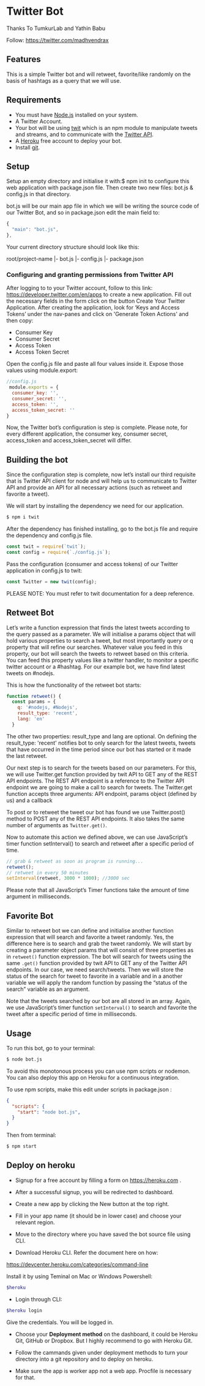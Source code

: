 # Twitter Bot
Thanks To TumkurLab and Yathin Babu

Follow: https://twitter.com/madhvendrax

## Features

This is a simple Twitter bot and will retweet, favorite/like randomly on the basis of hashtags as a query that we will use.

## Requirements

* You must have [Node.js](https://nodejs.org) installed on your system.
* A Twitter Account.
* Your bot will be using [twit](https://www.npm.im/twit) which is an npm module to manipulate tweets and streams, and to communicate with the [Twitter API](https://developer.twitter.com/en/docs).
* A [Heroku](https://www.heroku.com) free account to deploy your bot.
* Install [git](https://git-scm.com/downloads).

## Setup

Setup an empty directory and initialise it with:$ npm init to configure this web application with package.json file. Then create two new files: bot.js & config.js in that directory.

bot.js will be our main app file in which we will be writing the source code of our Twitter Bot, and so in package.json edit the main field to:
```js
{  
  "main": "bot.js",  
},
```
Your current directory structure should look like this:

root/project-name
|- bot.js
|- config.js
|- package.json

### Configuring and granting permissions from Twitter API

After logging to to your Twitter account, follow to this link: https://developer.twitter.com/en/apps to create a new application. Fill out the necessary fields in the form click on the button Create Your Twitter Application. After creating the application, look for ‘Keys and Access Tokens’ under the nav-panes and click on 'Generate Token Actions' and then copy:

* Consumer Key
* Consumer Secret
* Access Token
* Access Token Secret

Open the config.js file and paste all four values inside it. Expose those values using module.export:
```js
//config.js
 module.exports = {
  consumer_key: '',  
  consumer_secret: '',
  access_token: '',  
  access_token_secret: ''
}
```

Now, the Twitter bot’s configuration is step is complete. Please note, for every different application, the consumer key, consumer secret, access_token and access_token_secret will differ.

## Building the bot

Since the configuration step is complete, now let’s install our third requisite that is Twitter API client for node and will help us to communicate to Twitter API and provide an API for all necessary actions (such as retweet and favorite a tweet).

We will start by installing the dependency we need for our application.
```sh
$ npm i twit
```
After the dependency has finished installing, go to the bot.js file and require the dependency and config.js file.
```js
const twit = require(`twit`);
const config = require(`./config.js`);
```
Pass the configuration (consumer and access tokens) of our Twitter application in config.js to twit:
```js
const Twitter = new twit(config);
```
PLEASE NOTE: You must refer to twit documentation for a deep reference.

## Retweet Bot

Let’s write a function expression that finds the latest tweets according to the query passed as a parameter. We will initialise a params object that will hold various properties to search a tweet, but most importantly query or q property that will refine our searches. Whatever value you feed in this property, our bot will search the tweets to retweet based on this criteria. You can feed this property values like a twitter handler, to monitor a specific twitter account or a #hashtag. For our example bot, we have find latest tweets on #nodejs.

This is how the functionality of the retweet bot starts:
```js
function retweet() {
  const params = {
    q: '#nodejs, #Nodejs',
    result_type: 'recent',
    lang: 'en'    
  } 
```
The other two properties: result_type and lang are optional. On defining the result_type: 'recent' notifies bot to only search for the latest tweets, tweets that have occurred in the time period since our bot has started or it made the last retweet.

Our next step is to search for the tweets based on our parameters. For this, we will use Twitter.get function provided by twit API to GET any of the REST API endpoints. The REST API endpoint is a reference to the Twitter API endpoint we are going to make a call to search for tweets. The Twitter.get function accepts three arguments: API endpoint, params object (defined by us) and a callback

To post or to retweet the tweet our bot has found we use Twitter.post() method to POST any of the REST API endpoints. It also takes the same number of arguments as `Twitter.get()`.

Now to automate this action we defined above, we can use JavaScript’s timer function setInterval() to search and retweet after a specific period of time.
```js
// grab & retweet as soon as program is running...
retweet();
// retweet in every 50 minutes
setInterval(retweet, 3000 * 1000); //3000 sec
```
Please note that all JavaScript’s Timer functions take the amount of time argument in milliseconds.

## Favorite Bot

Similar to retweet bot we can define and initialise another function expression that will search and favorite a tweet randomly. Yes, the difference here is to search and grab the tweet randomly. We will start by creating a parameter object params that will consist of three properties as in `retweet()` function expression. The bot will search for tweets using the same `.get()` function provided by twit API to GET any of the Twitter API endpoints. In our case, we need search/tweets. Then we will store the status of the search for tweet to favorite in a variable and in a another variable we will apply the random function by passing the “status of the search” variable as an argument.

Note that the tweets searched by our bot are all stored in an array. Again, we use JavaScript’s timer function `setInterval()` to search and favorite the tweet after a specific period of time in milliseconds.

## Usage

To run this bot, go to your terminal:
```sh
$ node bot.js
```
To avoid this monotonous process you can use npm scripts or nodemon. You can also deploy this app on Heroku for a continuous integration.

To use npm scripts, make this edit under scripts in package.json :
```json
{
  "scripts": {    
    "start": "node bot.js",  
  }
}
```
Then from terminal:
```sh
$ npm start
```

## Deploy on heroku

* Signup for a free account by filling a form on https://heroku.com .

* After a successful signup, you will be redirected to dashboard.

* Create a new app by clicking the New button at the top right.

* Fill in your app name (it should be in lower case) and choose your relevant region.

* Move to the directory where you have saved the bot source file using CLI.

* Download Heroku CLI. Refer the document here on how:

https://devcenter.heroku.com/categories/command-line

Install it by using Teminal on Mac or Windows Powershell:
```sh
$heroku
```
* Login through CLI:
```sh
$heroku login
```
Give the credentials. You will be logged in.

* Choose your **Deployment method** on the dashboard, it could be Heroku Git, GitHub or Dropbox. But I highly recommend to go with Heroku Git.

* Follow the cammands given under deployment methods to turn your directory into a git repository and to deploy on heroku.

* Make sure the app is worker app not a web app. Procfile is necessary for that.
